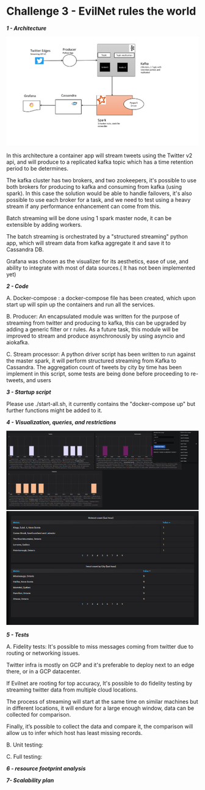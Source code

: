 # Challenge 3 - EvilNet rules the world

***1 - Architecture***

![](images/Architecture.png)

In this architecture a container app will stream tweets using the Twitter v2 api, and will produce to a replicated kafka topic which has a time retention period to be determines.

The kafka cluster has two brokers, and two zookeepers, it's possible to use both brokers for producing to kafka and consuming from kafka (using spark). In this case the solution would be able to handle failovers, it's also possible to use each broker for a task, and we need to test using a heavy stream if any performance enhancement can come from this.

 Batch streaming will be done using 1 spark master node, it can be extensible by adding workers.

 The batch streaming is orchestrated by a "structured streaming" python app, which will stream data from kafka aggregate it and save it to Cassandra DB.

Grafana was chosen as the visualizer for its aesthetics, ease of use, and ability to integrate with most of data sources.( It has not been implemented yet)

***2 - Code***

  A. Docker-compose : a docker-compose file has been created, which upon start up will spin up the containers and run all the services.

  B. Producer: An encapsulated module was written for the purpose of streaming from twitter and producing to kafka, this can be upgraded by adding a generic filter or r                rules.
               As a future task, this module will be improved to stream and produce asynchronously by using asyncio and aiokafka.


  C. Stream processor: A python driver script has been written to run against the master spark, it will perform structured streaming from Kafka to Cassandra.
                       The aggregation count of tweets by city by time has been implement in this script, some tests are being done before proceeding to re-tweets, and                           users

 ***3 - Startup script***

 Please use ./start-all.sh, it currently contains the "docker-compose up" but further functions might be added to it.
 
 ***4 - Visualization, queries, and restrictions***


![](images/trends.png)
![](images/count.png)


 ***5 - Tests***

  A. Fidelity tests: It's possible to miss messages coming from twitter due to routing or networking issues.

 Twitter infra is mostly on GCP and it's preferable to deploy next to an edge there, or in a GCP datacenter.

 If Evilnet are rooting for top accuracy, It's possible to do fidelity testing by streaming twitter data from multiple cloud locations.

 The process of streaming will start at the same time on similar machines but in different locations, it will endure for a large enough window, data can be collected for comparison.

 Finally, it’s possible to collect the data and compare it, the comparison will allow us to infer which host has least missing records.

 B. Unit testing:

 C. Full testing:


  ***6 - resource footprint analysis***

  ***7- Scalability plan***
